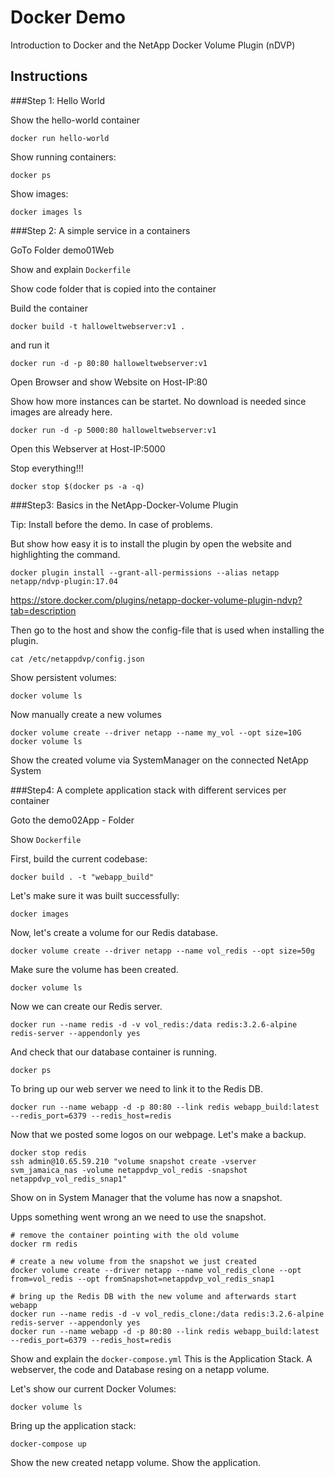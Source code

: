 # Docker Demo
Introduction to Docker  and the NetApp Docker Volume Plugin (nDVP)

## Instructions
###Step 1: Hello World

Show the hello-world container
```
docker run hello-world
```

Show running containers:
```
docker ps
```

Show images:
```
docker images ls
```


###Step 2: A simple service in a containers

GoTo Folder demo01Web

Show and explain ```Dockerfile```

Show code folder that is copied into the container

Build the container
```
docker build -t halloweltwebserver:v1 .
```
and run it
```
docker run -d -p 80:80 halloweltwebserver:v1
```

Open Browser and show Website on Host-IP:80

Show how more instances can be startet. No download is needed since images are already here.

```
docker run -d -p 5000:80 halloweltwebserver:v1
```
Open this Webserver at Host-IP:5000

Stop everything!!!  
```
docker stop $(docker ps -a -q)
```


###Step3: Basics in the NetApp-Docker-Volume Plugin

Tip: Install before the demo. In case of problems.

But show how easy it is to install the plugin by open the website and highlighting the command.

```
docker plugin install --grant-all-permissions --alias netapp netapp/ndvp-plugin:17.04
```

https://store.docker.com/plugins/netapp-docker-volume-plugin-ndvp?tab=description

Then go to the host and show the config-file that is used when installing the plugin.

```
cat /etc/netappdvp/config.json
```

Show persistent volumes:
```
docker volume ls
```

Now manually create a new volumes
```
docker volume create --driver netapp --name my_vol --opt size=10G
docker volume ls
```

Show the created volume via SystemManager on the connected NetApp System


###Step4: A complete application stack with different services per container

Goto the demo02App - Folder

Show ```Dockerfile```

First, build the current codebase:
```
docker build . -t "webapp_build"
```

Let's make sure it was built successfully:
```
docker images
```

Now, let's create a volume for our Redis database. 
```
docker volume create --driver netapp --name vol_redis --opt size=50g
```
Make sure the volume has been created. 
```
docker volume ls
```
Now we can create our Redis server. 
```
docker run --name redis -d -v vol_redis:/data redis:3.2.6-alpine redis-server --appendonly yes
```
And check that our database container is running.
```
docker ps
```
To bring up our web server we need to link it to the Redis DB. 
```
docker run --name webapp -d -p 80:80 --link redis webapp_build:latest --redis_port=6379 --redis_host=redis
```

Now that we posted some logos on our webpage. Let's make a backup. 
```
docker stop redis
ssh admin@10.65.59.210 "volume snapshot create -vserver svm_jamaica_nas -volume netappdvp_vol_redis -snapshot netappdvp_vol_redis_snap1"
```
Show on in System Manager that the volume has now a snapshot. 

Upps something went wrong an we need to use the snapshot.
```
# remove the container pointing with the old volume
docker rm redis

# create a new volume from the snapshot we just created
docker volume create --driver netapp --name vol_redis_clone --opt from=vol_redis --opt fromSnapshot=netappdvp_vol_redis_snap1

# bring up the Redis DB with the new volume and afterwards start webapp
docker run --name redis -d -v vol_redis_clone:/data redis:3.2.6-alpine redis-server --appendonly yes
docker run --name webapp -d -p 80:80 --link redis webapp_build:latest --redis_port=6379 --redis_host=redis
```

Show and explain the ```docker-compose.yml```
This is the Application Stack. A webserver, the code and Database resing on a netapp volume.

Let's show our current Docker Volumes:
```
docker volume ls
```

Bring up the application stack:
```
docker-compose up
```

Show the new created netapp volume.
Show the application.

